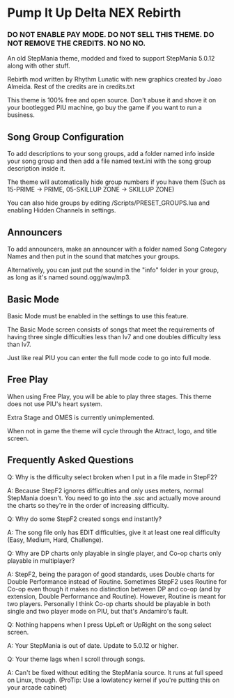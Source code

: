 # Pump It Up Delta NEX Rebirth

### DO NOT ENABLE PAY MODE. DO NOT SELL THIS THEME. DO NOT REMOVE THE CREDITS. NO NO NO. 

An old StepMania theme, modded and fixed to support StepMania 5.0.12 along with other stuff.

Rebirth mod written by Rhythm Lunatic with new graphics created by Joao Almeida. Rest of the credits are in credits.txt

This theme is 100% free and open source. Don't abuse it and shove it on your bootlegged PIU machine, go buy the game if you want to run a business.

## Song Group Configuration

To add descriptions to your song groups, add a folder named info inside your song group and then add a file named text.ini with the song group description inside it.

The theme will automatically hide group numbers if you have them (Such as 15-PRIME -> PRIME, 05-SKILLUP ZONE -> SKILLUP ZONE)

You can also hide groups by editing /Scripts/PRESET_GROUPS.lua and enabling Hidden Channels in settings.

## Announcers

To add announcers, make an announcer with a folder named Song Category Names and then put in the sound that matches your groups.

Alternatively, you can just put the sound in the "info" folder in your group, as long as it's named sound.ogg/wav/mp3.

## Basic Mode

Basic Mode must be enabled in the settings to use this feature.

The Basic Mode screen consists of songs that meet the requirements of having three single difficulties less than lv7 and one doubles difficulty less than lv7.

Just like real PIU you can enter the full mode code to go into full mode.

## Free Play

When using Free Play, you will be able to play three stages. This theme does not use PIU's heart system.

Extra Stage and OMES is currently unimplemented.

When not in game the theme will cycle through the Attract, logo, and title screen.

## Frequently Asked Questions

Q: Why is the difficulty select broken when I put in a file made in StepF2?

A: Because StepF2 ignores difficulties and only uses meters, normal StepMania doesn't. You need to go into the .ssc and actually move around the charts so they're in the order of increasing difficulty.

Q: Why do some StepF2 created songs end instantly?

A: The song file only has EDIT difficulties, give it at least one real difficulty (Easy, Medium, Hard, Challenge).

Q: Why are DP charts only playable in single player, and Co-op charts only playable in multiplayer?

A: StepF2, being the paragon of good standards, uses Double charts for Double Performance instead of Routine. Sometimes StepF2 uses Routine for Co-op even though it makes no distinction between DP and co-op (and by extension, Double Performance and Routine). However, Routine is meant for two players. Personally I think Co-op charts should be playable in both single and two player mode on PIU, but that's Andamiro's fault.

Q: Nothing happens when I press UpLeft or UpRight on the song select screen.

A: Your StepMania is out of date. Update to 5.0.12 or higher.

Q: Your theme lags when I scroll through songs.

A: Can't be fixed without editing the StepMania source. It runs at full speed on Linux, though. (ProTip: Use a lowlatency kernel if you're putting this on your arcade cabinet)
